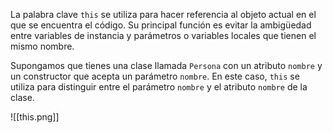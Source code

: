 La palabra clave `this` se utiliza para hacer referencia al objeto actual en el que se encuentra el código. Su principal función es evitar la ambigüedad entre variables de instancia y parámetros o variables locales que tienen el mismo nombre.

Supongamos que tienes una clase llamada `Persona` con un atributo `nombre` y un constructor que acepta un parámetro `nombre`. En este caso, `this` se utiliza para distinguir entre el parámetro `nombre` y el atributo `nombre` de la clase.

![[this.png]]
